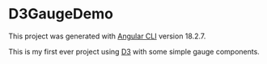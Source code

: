# D3GaugeDemo

This project was generated with [Angular CLI](https://github.com/angular/angular-cli) version 18.2.7.

This is my first ever project using [D3](https://d3js.org/) with some simple gauge components.
